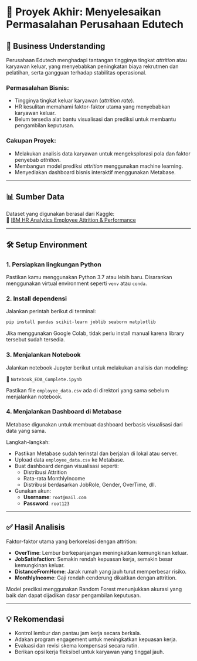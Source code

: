 
# 🧠 Proyek Akhir: Menyelesaikan Permasalahan Perusahaan Edutech

## 💼 Business Understanding

Perusahaan Edutech menghadapi tantangan tingginya tingkat *attrition* atau karyawan keluar, yang menyebabkan peningkatan biaya rekrutmen dan pelatihan, serta gangguan terhadap stabilitas operasional.

### Permasalahan Bisnis:
- Tingginya tingkat keluar karyawan (*attrition rate*).
- HR kesulitan memahami faktor-faktor utama yang menyebabkan karyawan keluar.
- Belum tersedia alat bantu visualisasi dan prediksi untuk membantu pengambilan keputusan.

### Cakupan Proyek:
- Melakukan analisis data karyawan untuk mengeksplorasi pola dan faktor penyebab *attrition*.
- Membangun model prediksi *attrition* menggunakan machine learning.
- Menyediakan dashboard bisnis interaktif menggunakan Metabase.

---

## 📊 Sumber Data

Dataset yang digunakan berasal dari Kaggle:  
🔗 [IBM HR Analytics Employee Attrition & Performance](https://www.kaggle.com/datasets/pavansubhasht/ibm-hr-analytics-attrition-dataset)

---

## 🛠️ Setup Environment

### 1. Persiapkan lingkungan Python

Pastikan kamu menggunakan Python 3.7 atau lebih baru. Disarankan menggunakan virtual environment seperti `venv` atau `conda`.

### 2. Install dependensi

Jalankan perintah berikut di terminal:

```bash
pip install pandas scikit-learn joblib seaborn matplotlib
```

Jika menggunakan Google Colab, tidak perlu install manual karena library tersebut sudah tersedia.

### 3. Menjalankan Notebook

Jalankan notebook Jupyter berikut untuk melakukan analisis dan modeling:

📄 `Notebook_EDA_Complete.ipynb`

Pastikan file `employee_data.csv` ada di direktori yang sama sebelum menjalankan notebook.

### 4. Menjalankan Dashboard di Metabase

Metabase digunakan untuk membuat dashboard berbasis visualisasi dari data yang sama.

Langkah-langkah:
- Pastikan Metabase sudah terinstal dan berjalan di lokal atau server.
- Upload data `employee_data.csv` ke Metabase.
- Buat dashboard dengan visualisasi seperti:
  - Distribusi Attrition
  - Rata-rata MonthlyIncome
  - Distribusi berdasarkan JobRole, Gender, OverTime, dll.
- Gunakan akun:
  - **Username**: `root@mail.com`
  - **Password**: `root123`

---

## ✅ Hasil Analisis

Faktor-faktor utama yang berkorelasi dengan attrition:
- **OverTime**: Lembur berkepanjangan meningkatkan kemungkinan keluar.
- **JobSatisfaction**: Semakin rendah kepuasan kerja, semakin besar kemungkinan keluar.
- **DistanceFromHome**: Jarak rumah yang jauh turut memperbesar risiko.
- **MonthlyIncome**: Gaji rendah cenderung dikaitkan dengan attrition.

Model prediksi menggunakan Random Forest menunjukkan akurasi yang baik dan dapat dijadikan dasar pengambilan keputusan.

---

## 💡 Rekomendasi

- Kontrol lembur dan pantau jam kerja secara berkala.
- Adakan program engagement untuk meningkatkan kepuasan kerja.
- Evaluasi dan revisi skema kompensasi secara rutin.
- Berikan opsi kerja fleksibel untuk karyawan yang tinggal jauh.
